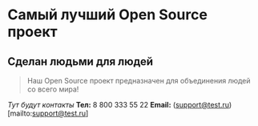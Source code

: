 # Самый лучший Open Source проект

## Сделан людьми для людей

> Наш Open Source проект предназначен для объединения людей со всего мира!

_Тут будут контакты_
**Тел:** 8 800 333 55 22
**Email:** (support@test.ru)[mailto:support@test.ru]
